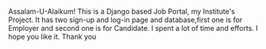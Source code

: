 Assalam-U-Alaikum! This is a Django based Job Portal, my Institute's Project. It has  two sign-up and log-in page  and database,first one is for Employer and second one is for Candidate. I spent a lot of time and efforts. I hope you like it.
Thank you
